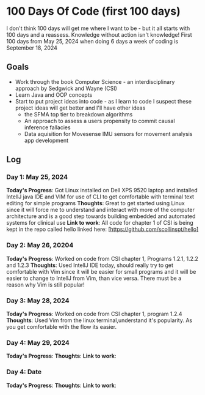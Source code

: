 # 100 Days Of Code (first 100 days)

 I don't think 100 days will get me where I want to be - but it all starts with 100 days and a reassess.
 Knowledge without action isn't knowledge!
 First 100 days from May 25, 2024 when doing 6 days a week of coding is September 18, 2024

## Goals
- Work through the book Computer Science - an interdisciplinary approach by Sedgwick and Wayne (CSI)
- Learn Java and OOP concepts
- Start to put project ideas into code - as I learn to code I suspect these project ideas will get better and I'll have other ideas
    - the SFMA top tier to breakdown algorithms
    - An approach to assess a users propensity to commit causal inference fallacies
    - Data aquisition for Movesense IMU sensors for movement analysis app development

## Log
### Day 1: May 25, 2024
**Today's Progress**: Got Linux installed on Dell XPS 9520 laptop and installed IntellJ java IDE and VIM for use of CLI to get comfortable with terminal text editing for simple programs
**Thoughts**: Great to get started using Linux since it will force me to understand and interact with more of the computer architecture and is a good step towards building embedded and automated systems for clinical use
**Link to work**: All code for chapter 1 of CSI is being kept in the repo called hello linked here: [https://github.com/scollinspt/hello]

### Day 2: May 26, 20204
**Today's Progress**: Worked on code from CSI chapter 1, Programs 1.2.1, 1.2.2 and 1.2.3
**Thoughts**: Used IntellJ IDE today, should really try to get comfortable with Vim since it will be easier for small programs and it will be easier to change to IntellJ from Vim, than vice versa. There must be a reason why Vim is still popular!

### Day 3: May 28, 2024
**Today's Progress**: Worked on code from CSI chapter 1, program 1.2.4
**Thoughts**: Used Vim from the linux terminal,understand it's popularity. As you get comfortable with the flow its easier.

### Day 4: May 29, 2024
**Today's Progress**:
**Thoughts**:
**Link to work**:

### Day 4: Date
**Today's Progress**:
**Thoughts**:
**Link to work**:



